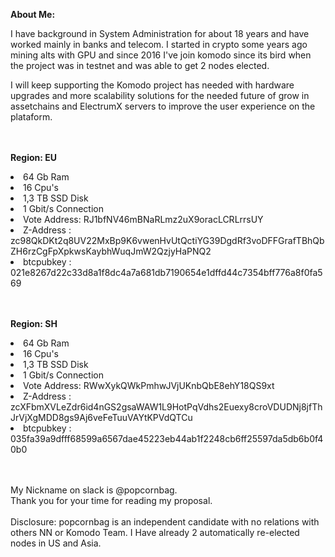 <b>About Me:</b>

I have background in System Administration for about 18 years and have worked mainly in banks and telecom.
I started in crypto some years ago mining alts with GPU and since 2016 I've join komodo since its bird when the project was in testnet and was able
to get 2 nodes elected.<br>

I will keep supporting the Komodo project has needed with hardware upgrades and more scalability solutions for the needed future of grow in assetchains and ElectrumX servers to improve
the user experience on the plataform.
<br>
<br>
<br>


<b>Region: EU<p></b>
<p></p>
<li>64 Gb Ram
<li>16 Cpu's
<li>1,3 TB SSD Disk
<li>1 Gbit/s Connection
<li>Vote Address: RJ1bfNV46mBNaRLmz2uX9oracLCRLrrsUY
<li>Z-Address   : zc98QkDKt2q8UV22MxBp9K6vwenHvUtQctiYG39DgdRf3voDFFGrafTBhQbZH6rzCgFpXpkwsKaybhWuqJmW2QzjyHaPNQ2
<li>btcpubkey   : 021e8267d22c33d8a1f8dc4a7a681db7190654e1dffd44c7354bff776a8f0fa569
<br>
<br>
<br>

<b>Region: SH</b>
<li>64 Gb Ram
<li>16 Cpu's
<li>1,3 TB SSD Disk
<li>1 Gbit/s Connection
<li>Vote Address: RWwXykQWkPmhwJVjUKnbQbE8ehY18QS9xt
<li>Z-Address   : zcXFbmXVLeZdr6id4nGS2gsaWAW1L9HotPqVdhs2Euexy8croVDUDNj8jfThJrVjXgMDD8gs9Aj6veFeTuuVAYtKPVdQTCu
<li>btcpubkey   : 035fa39a9dfff68599a6567dae45223eb44ab1f2248cb6ff25597da5db6b0f40b0
<br><br><br>

My Nickname on slack is @popcornbag.<br>
Thank you for your time for reading my proposal.<br><br>
Disclosure: popcornbag is an independent candidate with no relations with others NN or Komodo Team. I Have already 2 automatically re-elected nodes in US and Asia.

